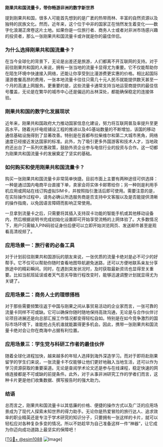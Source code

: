 **刚果共和国流量卡，带你畅游非洲的数字新世界**

提到刚果共和国，很多人可能首先想到的是广袤的热带雨林、丰富的自然资源以及独特的民族文化。然而，近年来，这个位于中非的国家正在悄然发生着变化——数字化浪潮正席卷这片土地。如果你是一位旅行者、商务人士或者对非洲市场感兴趣的投资者，那么一张刚果共和国流量卡或许就是你的最佳伴侣。

### **为什么选择刚果共和国流量卡？**
在当今全球化的背景下，无论是出差还是旅游，人们都离不开互联网的支持。对于前往刚果共和国的人来说，拥有一张当地的流量卡显得尤为重要。它不仅能帮助你在陌生环境中快速接入网络，还能让你享受到比漫游费更实惠的价格。相比起国际漫游套餐高昂的费用，一张本地流量卡往往只需几十元人民币就能提供数天甚至一个月的高速上网服务。更重要的是，这些流量卡通常支持当地运营商提供的最佳信号覆盖，无论是在繁华的城市中心还是偏远的丛林深处，都能确保稳定的连接体验。

### **刚果共和国的数字化发展现状**
近年来，刚果共和国政府大力推动国家信息化建设，努力将互联网普及率提升至更高水平。随着光纤电缆铺设工程的推进以及4G基站数量的不断增加，该国的移动通信基础设施得到了显著改善。特别是在首都布拉柴维尔和第二大城市黑角，网络速度已经接近发达国家的标准。此外，为了吸引更多外国游客和技术人才，当地政府还出台了一系列优惠政策，鼓励外资企业参与电信行业的投资与合作。这一切都为刚果共和国流量卡的发展奠定了坚实的基础。

### **如何购买和使用刚果共和国流量卡？**
购买一张刚果共和国流量卡非常简单快捷。目前市面上主要有两种途径可供选择：一种是通过国内电商平台直接下单，卖家会将实体卡邮寄给你；另一种则是利用手机应用或网站在线订购虚拟SIM卡，并按照指引激活后即可使用。需要注意的是，在实际操作过程中，请务必确认所选服务商是否支持中文客服以及是否能提供清晰的操作指南，以免因语言障碍而影响正常使用。

一旦拿到流量卡之后，只需要将其插入支持双卡功能的智能手机或其他移动设备内，然后根据说明书完成初始化设置即可开始享受流畅的上网体验了。大多数情况下，用户只需输入PIN码验证身份后便可以立即开始浏览网页、发送邮件甚至是观看高清视频了。

### **应用场景一：旅行者的必备工具**
对于计划前往刚果共和国游玩的朋友来说，一张优质的流量卡绝对是必不可少的好帮手。它不仅可以帮助你随时查看地图导航避免迷路，还可以方便地联系亲友分享旅途中的精彩瞬间。同时，在遇到突发状况时，及时获取最新资讯也显得至关重要。比如当航班延误或者天气恶劣导致行程改变时，能够迅速调整计划就显得尤为关键了。

### **应用场景二：商务人士的理想搭档**
对于那些需要频繁往返于中国与刚果之间从事贸易活动的企业家而言，一张可靠的流量卡同样不可或缺。它可以确保你随时随地保持高效沟通，无论是与合作伙伴讨论项目进展还是向总部汇报工作情况都变得轻松自如。特别是在如今竞争激烈的国际市场环境下，谁能抢占先机谁就能赢得更多机会。因此，携带一张刚果共和国流量卡绝对会让你在商海中占据有利位置。

### **应用场景三：学生党与科研工作者的最佳伙伴**
随着全球化进程加快，越来越多的年轻人选择到海外深造学习。而对于即将赴刚果留学的学生们来说，一张流量卡不仅能够让他们更好地融入当地生活，还可以作为学习资源获取的重要渠道。无论是查阅学术论文还是参与在线课程，稳定快速的网络连接都是不可或缺的前提条件。此外，对于从事非洲研究工作的学者们而言，这种卡片更是他们收集数据、撰写报告时的强大助力。

### **结语**
总而言之，刚果共和国流量卡以其低廉的价格、便捷的操作方式以及广泛的应用场景成为了现代人探索未知世界的得力助手。无论你是热爱冒险的旅行达人、追求效率的职业精英还是专注于学术研究的知识分子，只要拥有一张这样的卡片，就可以轻松应对各种复杂多变的情况。所以不妨趁早为自己准备这样一件“神器”，让它成为你迈向成功道路上最坚实的保障吧！

[[TG💪+ @esim1088](https://t.me/s/esim1088) ![Image](https://i.postimg.cc/4NQfJmqS/Snipaste-2025-05-13-00-14-12.png)]